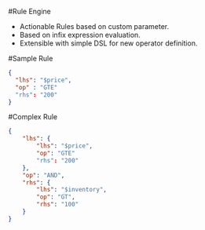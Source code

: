 #Rule Engine
- Actionable Rules based on custom parameter.
- Based on infix expression evaluation.
- Extensible with simple DSL for new operator definition. 

 #Sample Rule
```json
{
  "lhs": "$price",
  "op" : "GTE"
  "rhs": "200"
}
```

#Complex Rule
```json
{
    "lhs": {
        "lhs": "$price",
        "op": "GTE"
        "rhs": "200"
    },
    "op": "AND",
    "rhs": {
        "lhs": "$inventory",
        "op": "GT",
        "rhs": "100"
    }
}
```